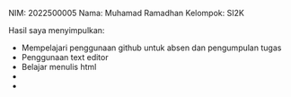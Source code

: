 NIM: 2022500005
Nama: Muhamad Ramadhan
Kelompok: SI2K

Hasil saya menyimpulkan:
- Mempelajari penggunaan github untuk absen dan pengumpulan tugas
- Penggunaan text editor
- Belajar menulis html
-
-
